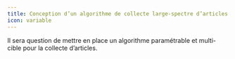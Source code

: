 ```yaml
---
title: Conception d’un algorithme de collecte large-spectre d’articles
icon: variable
---
```


Il sera question de mettre en place un algorithme paramétrable et multi-cible pour la collecte d’articles.
